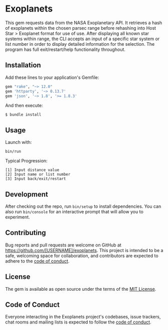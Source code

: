 # Exoplanets

This gem requests data from the NASA Exoplanetary API.  It retrieves a hash of exoplanets within the chosen parsec range before rehashing into 
Host Star > Exoplanet format for use of use.  After displaying all known star systems within range, the CLI accepts an input of a specific star system or list number in order to display detailed information for the selection.  The program has full exit/restart/help functionality throughout.

## Installation

Add these lines to your application's Gemfile:

```ruby
gem "rake", "~> 12.0"
gem 'httparty', '~> 0.13.7'
gem 'json', '~> 1.8', '>= 1.8.3'
```

And then execute:

    $ bundle install

## Usage

Launch with:

    bin/run

Typical Progression:

    [1] Input distance value
    [2] Input name or list number
    [3] Input back/exit/restart


## Development

After checking out the repo, run `bin/setup` to install dependencies. You can also run `bin/console` for an interactive prompt that will allow you to experiment.


## Contributing

Bug reports and pull requests are welcome on GitHub at https://github.com/[USERNAME]/exoplanets. This project is intended to be a safe, welcoming space for collaboration, and contributors are expected to adhere to the [code of conduct](https://github.com/[USERNAME]/exoplanets/blob/master/CODE_OF_CONDUCT.md).


## License

The gem is available as open source under the terms of the [MIT License](https://opensource.org/licenses/MIT).

## Code of Conduct

Everyone interacting in the Exoplanets project's codebases, issue trackers, chat rooms and mailing lists is expected to follow the [code of conduct](https://github.com/[USERNAME]/exoplanets/blob/master/CODE_OF_CONDUCT.md).
